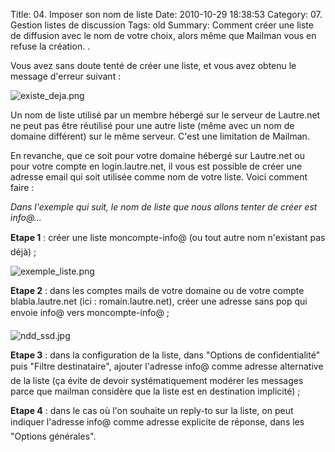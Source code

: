 Title: 04. Imposer son nom de liste 
Date: 2010-10-29 18:38:53
Category: 07. Gestion listes de discussion
Tags: old
Summary: Comment créer une liste de diffusion avec le nom de votre choix, alors même que Mailman vous en refuse la création. . 

Vous avez sans doute tenté de créer une liste, et vous avez obtenu le message d'erreur suivant :

<img src="/img/existe_deja.png" title="to complete" alt="existe_deja.png" />

Un nom de liste utilisé par un membre hébergé sur le serveur de Lautre.net ne peut pas être réutilisé pour une autre liste (même avec un nom de domaine différent) sur le même serveur.
C'est une limitation de Mailman.

En revanche, que ce soit pour votre domaine hébergé sur Lautre.net ou pour votre compte en login.lautre.net, il vous est possible de créer une adresse email qui soit utilisée comme nom de votre liste. Voici comment faire :

*Dans l'exemple qui suit, le nom de liste que nous allons tenter de créer est info@...*

**Etape 1** : créer une liste moncompte-info@ (ou tout autre nom n'existant pas déjà) ;

<img src="/img/exemple_liste.png" title="to complete" alt="exemple_liste.png" />

**Etape 2** : dans les comptes mails de votre domaine ou de votre compte blabla.lautre.net (ici : romain.lautre.net), créer une adresse sans pop qui envoie info@ vers moncompte-info@ ;

<img src="/img/ndd_ssd.jpg" title="to complete" alt="ndd_ssd.jpg" />

**Etape 3** : dans la configuration de la liste, dans "Options de confidentialité" puis "Filtre destinataire", ajouter l'adresse info@ comme adresse alternative de la liste (ça évite de devoir systématiquement modérer les messages parce que mailman considère que la liste est en destination implicité) ;

**Etape 4** : dans le cas où l'on souhaite un reply-to sur la liste, on peut indiquer l'adresse info@ comme adresse explicite de réponse, dans les "Options générales".

